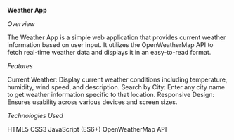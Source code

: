**Weather App**

*Overview*

The Weather App is a simple web application that provides current weather information based on user input. It utilizes the OpenWeatherMap API to fetch real-time weather data and displays it in an easy-to-read format.

*Features*

Current Weather: Display current weather conditions including temperature, humidity, wind speed, and description.
Search by City: Enter any city name to get weather information specific to that location.
Responsive Design: Ensures usability across various devices and screen sizes.

*Technologies Used*

HTML5
CSS3
JavaScript (ES6+)
OpenWeatherMap API



